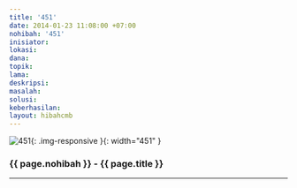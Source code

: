 ```yaml
---
title: '451'
date: 2014-01-23 11:08:00 +07:00
nohibah: '451'
inisiator:
lokasi:
dana:
topik:
lama:
deskripsi:
masalah:
solusi:
keberhasilan:
layout: hibahcmb
---
```


![451](/static/img/hibahcmb/451.png){: .img-responsive }{: width="451" }

### {{ page.nohibah }} - {{ page.title }}

---
